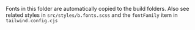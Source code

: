 Fonts in this folder are automatically copied to the build folders. Also see
related styles in `src/styles/b.fonts.scss` and the `fontFamily` item in
`tailwind.config.cjs`
